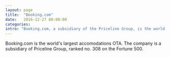 ```yaml
---
layout: page
title:  "Booking.com"
date:   2016-12-27 00:00:00
categories: 
intro: "Booking.com, a subsidiary of the Priceline Group, is the world's largest accomodations OTA."
---
```

<section>
	Booking.com is the world's largest accomodations OTA. The company is a subsidiary of Priceline Group, ranked no. 308 on the Fortune 500. 
</section>